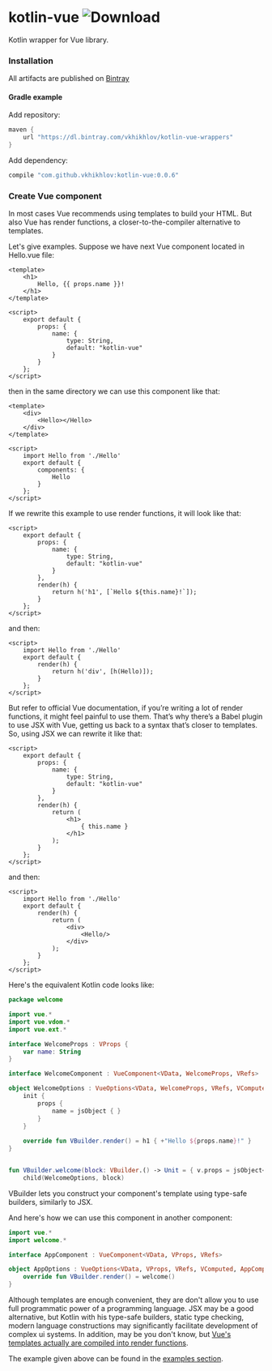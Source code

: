 # kotlin-vue ![Download](https://api.bintray.com/packages/vkhikhlov/kotlin-vue-wrappers/kotlin-vue/images/download.svg)
Kotlin wrapper for Vue library.

### Installation

All artifacts are published on [Bintray](https://bintray.com/vkhikhlov/kotlin-vue-wrappers/kotlin-vue)

#### Gradle example

Add repository:

```groovy
maven {
    url "https://dl.bintray.com/vkhikhlov/kotlin-vue-wrappers"
}
```

Add dependency:

```groovy
compile "com.github.vkhikhlov:kotlin-vue:0.0.6"
```

### Create Vue component

In most cases Vue recommends using templates to build your HTML. But also Vue has render functions, 
a closer-to-the-compiler alternative to templates.

Let's give examples. Suppose we have next Vue component located in Hello.vue file:

```vue
<template>
    <h1>
        Hello, {{ props.name }}!
    </h1>
</template>

<script>
    export default {
        props: {
            name: {
                type: String,
                default: "kotlin-vue"
            }
        }
    };
</script>
```

then in the same directory we can use this component like that:

```vue
<template>
    <div>
        <Hello></Hello>
    </div>
</template>

<script>
    import Hello from './Hello'
    export default {
        components: {
            Hello
        }
    };
</script>
```

If we rewrite this example to use render functions, it will look like that:

```vue
<script>
    export default {
        props: {
            name: {
                type: String,
                default: "kotlin-vue"
            }
        },
        render(h) {
            return h('h1', [`Hello ${this.name}!`]);
        }
    };
</script>
```

and then:

```vue
<script>
    import Hello from './Hello'
    export default {
        render(h) {
            return h('div', [h(Hello)]);
        }
    };
</script>
```

But refer to official Vue documentation, if you’re writing a lot of render functions, it might feel painful to use them.
That’s why there’s a Babel plugin to use JSX with Vue, getting us back to a syntax that’s closer to templates. 
So, using JSX we can rewrite it like that:

```vue
<script>
    export default {
        props: {
            name: {
                type: String,
                default: "kotlin-vue"
            }
        },
        render(h) {
            return (
                <h1>
                    { this.name }
                </h1>
            );
        }
    };
</script>
```

and then:

```vue
<script>
    import Hello from './Hello'
    export default {
        render(h) {
            return (
                <div>
                    <Hello/>
                </div>
            );
        }
    };
</script>
```

Here's the equivalent Kotlin code looks like:

```kotlin
package welcome

import vue.*
import vue.vdom.*
import vue.ext.*

interface WelcomeProps : VProps {
    var name: String
}

interface WelcomeComponent : VueComponent<VData, WelcomeProps, VRefs>

object WelcomeOptions : VueOptions<VData, WelcomeProps, VRefs, VComputed, WelcomeComponent>(WelcomeComponent::class) {
    init {
        props {
            name = jsObject { }
        }
    }
    
    override fun VBuilder.render() = h1 { +"Hello ${props.name}!" }
}


fun VBuilder.welcome(block: VBuilder.() -> Unit = { v.props = jsObject<WelcomeProps> { name = "kotlin-vue" } }) = 
    child(WelcomeOptions, block)
```

VBuilder lets you construct your component's template using type-safe builders, similarly to JSX.

And here's how we can use this component in another component:

```kotlin
import vue.*
import welcome.*

interface AppComponent : VueComponent<VData, VProps, VRefs>

object AppOptions : VueOptions<VData, VProps, VRefs, VComputed, AppComponent>(AppComponent::class) {
    override fun VBuilder.render() = welcome()
}
```

Although templates are enough convenient, they are don't allow you to use full programmatic power of a programming 
language. JSX may be a good alternative, but Kotlin with his type-safe builders, static type checking, modern language 
constructions may significantly facilitate development of complex ui systems. In addition, may be you don't know, but 
[Vue's templates actually are compiled into render functions](https://vuejs.org/v2/guide/render-function.html#Template-Compilation).

The example given above can be found in the [examples section](examples).